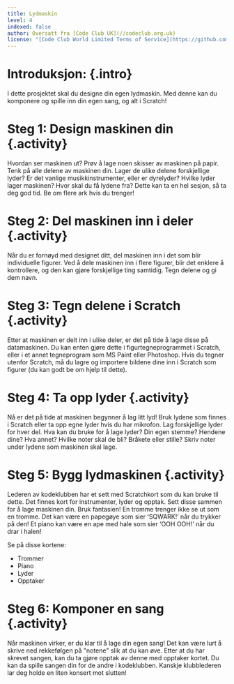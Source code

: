 ```yaml
---
title: Lydmaskin
level: 4
indexed: false
author: Oversatt fra [Code Club UK](//codeclub.org.uk)
license: "[Code Club World Limited Terms of Service](https://github.com/CodeClub/scratch-curriculum/blob/master/LICENSE.md)"
---
```


# Introduksjon: {.intro}

I dette prosjektet skal du designe din egen lydmaskin. Med denne kan
du komponere og spille inn din egen sang, og alt i Scratch!

# Steg 1: Design maskinen din {.activity}

Hvordan ser maskinen ut? Prøv å lage noen skisser av maskinen på
papir. Tenk på alle delene av maskinen din. Lager de ulike delene
forskjellige lyder? Er det vanlige musikkinstrumenter, eller er
dyrelyder? Hvilke lyder lager maskinen?  Hvor skal du få lydene fra?
Dette kan ta en hel sesjon, så ta deg god tid. Be om flere ark hvis du
trenger!

# Steg 2: Del maskinen inn i deler {.activity}

Når du er fornøyd med designet ditt, del maskinen inn i det som blir
individuelle figurer. Ved å dele maskinen inn i flere figurer, blir
det enklere å kontrollere, og den kan gjøre forskjellige ting
samtidig. Tegn delene og gi dem navn.

# Steg 3: Tegn delene i Scratch {.activity}

Etter at maskinen er delt inn i ulike deler, er det på tide å lage
disse på datamaskinen. Du kan enten gjøre dette i figurtegneprogrammet
i Scratch, eller i et annet tegneprogram som MS Paint eller
Photoshop. Hvis du tegner utenfor Scratch, må du lagre og importere
bildene dine inn i Scratch som figurer (du kan godt be om hjelp til
dette).

# Steg 4: Ta opp lyder {.activity}

Nå er det på tide at maskinen begynner å lag litt lyd! Bruk lydene som
finnes i Scratch eller ta opp egne lyder hvis du har mikrofon. Lag
forskjellige lyder for hver del. Hva kan du bruke for å lage lyder?
Din egen stemme? Hendene dine?  Hva annet? Hvilke noter skal de bli?
Bråkete eller stille? Skriv noter under lydene som maskinen skal lage.

# Steg 5: Bygg lydmaskinen {.activity}

Lederen av kodeklubben har et sett med Scratchkort som du kan bruke
til dette. Det finnes kort for instrumenter, lyder og opptak. Sett
disse sammen for å lage maskinen din. Bruk fantasien! En tromme
trenger ikke se ut som en tromme. Det kan være en papegøye som sier
‘SQWARK!’ når du trykker på den! Et piano kan være en ape med hale som
sier ‘OOH OOH!’ når du drar i halen!

Se på disse kortene:

+ Trommer
+ Piano
+ Lyder
+ Opptaker

# Steg 6: Komponer en sang {.activity}

Når maskinen virker, er du klar til å lage din egen sang!  Det kan
være lurt å skrive ned rekkefølgen på "notene" slik at du kan
øve. Etter at du har skrevet sangen, kan du ta gjøre opptak av denne
med opptaker kortet. Du kan da spille sangen din for de andre i
kodeklubben. Kanskje klubblederen lar deg holde en liten konsert mot
slutten!
